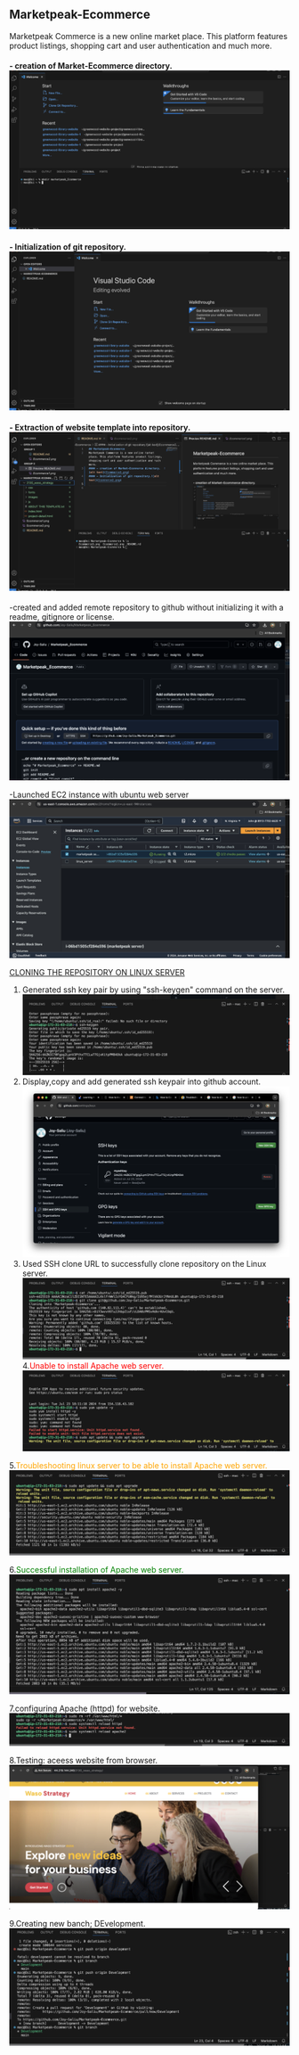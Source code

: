 ## Marketpeak-Ecommerce
Marketpeak Commerce is a new online market place. This platform features product listings, shopping cart and user authentication and much more.
#### - creation of Market-Ecommerce directory.   ![alt text](Ecommerce1.png)      
#### - Initialization of git repository.    ![alt text](Ecommerce2.png)
#### - Extraction of website template into repository.       ![alt text](Ecommerce3.png)
-created and added remote repository to github without initializing it with a readme, gitignore or license.
 ![alttext](Ecommerce5.png)          

 -Launched EC2 instance with ubuntu web server ![alttext](Ecommerce4.png)

  <ins>CLONING THE REPOSITORY ON LINUX SERVER     
  1. Generated ssh key pair by using "ssh-keygen" command on the server. ![alttext](Ecommerce6.png)
  2. Display,copy and add generated ssh keypair into github account. ![image](Ecommerce7.png)   
  3. Used SSH clone URL to successfully clone repository on the Linux server. ![image](Ecommerce8.png)
  4.<span style="color:red">Unable to install Apache web server. ![image](Ecommerce9.png)

 5.<span style="color:orange">Troubleshooting linux server to be able to install Apache web server. ![image](Ecommerce10.png)

  6.<span style="color:green">Successful installation of Apache web server.![image](Ecommerce11.png)

 7.configuring Apache (httpd) for website. ![image](Ecommerce12.png)

 8.Testing: aceess website from browser. ![image](Ecommerce13.png)

 9.Creating new banch; DEvelopment.  ![image](Ecommerce14.png)

